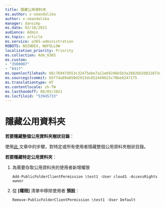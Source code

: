```yaml
---
title: 隱藏公用資料夾
ms.author: v-smandalika
author: v-smandalika
manager: dansimp
ms.date: 02/18/2021
audience: Admin
ms.topic: article
ms.service: o365-administration
ROBOTS: NOINDEX, NOFOLLOW
localization_priority: Priority
ms.collection: Adm_O365
ms.custom:
- "3500007"
- "8417"
ms.openlocfilehash: 66c76947d553c32475ebe7a11e69246b5b3a2882bb3d022873d85b93b3e87887
ms.sourcegitcommit: b5f7da89a650d2915dc652449623c78be6247175
ms.translationtype: HT
ms.contentlocale: zh-TW
ms.lasthandoff: 08/05/2021
ms.locfileid: "53945733"
---
```

# <a name="hide-public-folders"></a>隱藏公用資料夾

**若要隱藏整個公用資料夾樹狀目錄**：

使用[此 ](https://aka.ms/ControlPF) 文章中的步驟，對特定或所有使用者隱藏整個公用資料夾樹狀目錄。

**若要隱藏特定公用資料夾**：

1. 為需要存取公用資料夾的使用者新增權限

    `Add-PublicFolderClientPermission \test1 -User cloud1 -AccessRights owner`

2. 從 **[權限]** 清單中移除使用者 **預設**：

    `Remove-PublicFolderClientPermission \test1 -User Default`
